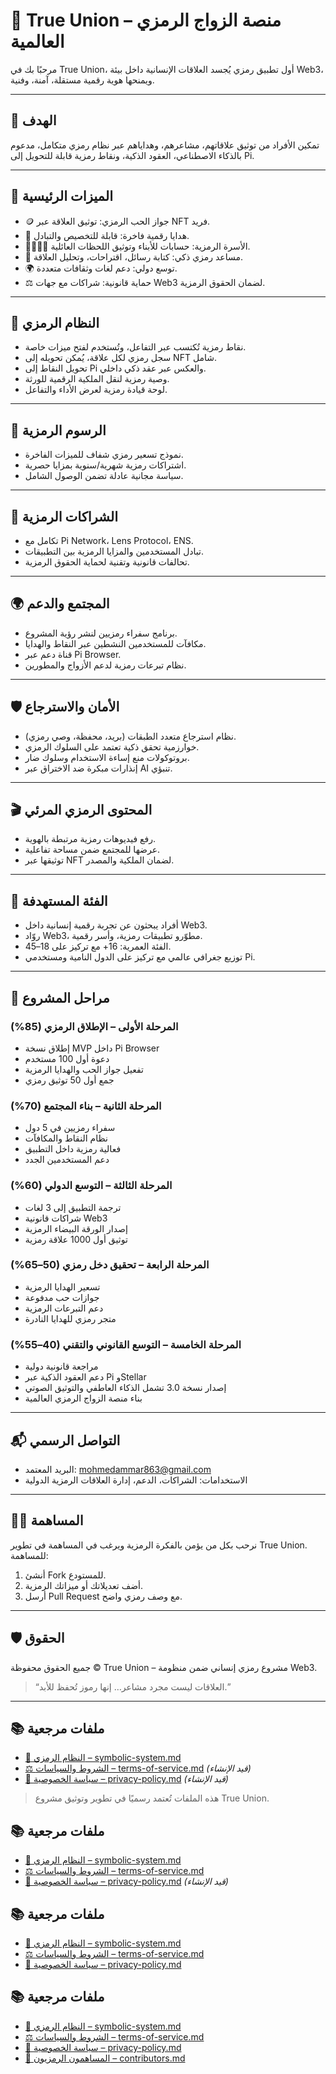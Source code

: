 # 💍 True Union – منصة الزواج الرمزي العالمية

مرحبًا بك في True Union، أول تطبيق رمزي يُجسد العلاقات الإنسانية داخل بيئة Web3، ويمنحها هوية رقمية مستقلة، آمنة، وفنية.

---

## 🎯 الهدف

تمكين الأفراد من توثيق علاقاتهم، مشاعرهم، وهداياهم عبر نظام رمزي متكامل، مدعوم بالذكاء الاصطناعي، العقود الذكية، ونقاط رمزية قابلة للتحويل إلى Pi.

---

## 🔑 الميزات الرئيسية

- 🪙 جواز الحب الرمزي: توثيق العلاقة عبر NFT فريد.
- 🎁 هدايا رقمية فاخرة: قابلة للتخصيص والتبادل.
- 👨‍👩‍👧‍👦 الأسرة الرمزية: حسابات للأبناء وتوثيق اللحظات العائلية.
- 🤖 مساعد رمزي ذكي: كتابة رسائل، اقتراحات، وتحليل العلاقة.
- 🌍 توسع دولي: دعم لغات وثقافات متعددة.
- ⚖️ حماية قانونية: شراكات مع جهات Web3 لضمان الحقوق الرمزية.

---

## 🧠 النظام الرمزي

- نقاط رمزية تُكتسب عبر التفاعل، وتُستخدم لفتح ميزات خاصة.
- سجل رمزي لكل علاقة، يُمكن تحويله إلى NFT شامل.
- تحويل النقاط إلى Pi والعكس عبر عقد ذكي داخلي.
- وصية رمزية لنقل الملكية الرقمية للورثة.
- لوحة قيادة رمزية لعرض الأداء والتفاعل.

---

## 💸 الرسوم الرمزية

- نموذج تسعير رمزي شفاف للميزات الفاخرة.
- اشتراكات رمزية شهرية/سنوية بمزايا حصرية.
- سياسة مجانية عادلة تضمن الوصول الشامل.

---

## 🤝 الشراكات الرمزية

- تكامل مع Pi Network، Lens Protocol، ENS.
- تبادل المستخدمين والمزايا الرمزية بين التطبيقات.
- تحالفات قانونية وتقنية لحماية الحقوق الرمزية.

---

## 🌍 المجتمع والدعم

- برنامج سفراء رمزيين لنشر رؤية المشروع.
- مكافآت للمستخدمين النشطين عبر النقاط والهدايا.
- قناة دعم عبر Pi Browser.
- نظام تبرعات رمزية لدعم الأزواج والمطورين.

---

## 🛡️ الأمان والاسترجاع

- نظام استرجاع متعدد الطبقات (بريد، محفظة، وصي رمزي).
- خوارزمية تحقق ذكية تعتمد على السلوك الرمزي.
- بروتوكولات منع إساءة الاستخدام وسلوك ضار.
- إنذارات مبكرة ضد الاختراق عبر AI تنبؤي.

---

## 🎬 المحتوى الرمزي المرئي

- رفع فيديوهات رمزية مرتبطة بالهوية.
- عرضها للمجتمع ضمن مساحة تفاعلية.
- توثيقها عبر NFT لضمان الملكية والمصدر.

---

## 🎯 الفئة المستهدفة

- أفراد يبحثون عن تجربة رقمية إنسانية داخل Web3.
- روّاد Web3، مطوّرو تطبيقات رمزية، وأسر رقمية.
- الفئة العمرية: 16+ مع تركيز على 18–45.
- توزيع جغرافي عالمي مع تركيز على الدول النامية ومستخدمي Pi.

---

## 🚀 مراحل المشروع

### المرحلة الأولى – الإطلاق الرمزي (85%)
- إطلاق نسخة MVP داخل Pi Browser
- دعوة أول 100 مستخدم
- تفعيل جواز الحب والهدايا الرمزية
- جمع أول 50 توثيق رمزي

### المرحلة الثانية – بناء المجتمع (70%)
- سفراء رمزيين في 5 دول
- نظام النقاط والمكافآت
- فعالية رمزية داخل التطبيق
- دعم المستخدمين الجدد

### المرحلة الثالثة – التوسع الدولي (60%)
- ترجمة التطبيق إلى 3 لغات
- شراكات قانونية Web3
- إصدار الورقة البيضاء الرمزية
- توثيق أول 1000 علاقة رمزية

### المرحلة الرابعة – تحقيق دخل رمزي (50–65%)
- تسعير الهدايا الرمزية
- جوازات حب مدفوعة
- دعم التبرعات الرمزية
- متجر رمزي للهدايا النادرة

### المرحلة الخامسة – التوسع القانوني والتقني (40–55%)
- مراجعة قانونية دولية
- دعم العقود الذكية عبر Pi وStellar
- إصدار نسخة 3.0 تشمل الذكاء العاطفي والتوثيق الصوتي
- بناء منصة الزواج الرمزي العالمية

---

## 📬 التواصل الرسمي

- البريد المعتمد: mohmedammar863@gmail.com  
- الاستخدامات: الشراكات، الدعم، إدارة العلاقات الرمزية الدولية

---

## 🧑‍💻 المساهمة

نرحب بكل من يؤمن بالفكرة الرمزية ويرغب في المساهمة في تطوير True Union.  
للمساهمة:
1. أنشئ Fork للمستودع.
2. أضف تعديلاتك أو ميزاتك الرمزية.
3. أرسل Pull Request مع وصف رمزي واضح.

---

## 🛡️ الحقوق

جميع الحقوق محفوظة © True Union – مشروع رمزي إنساني ضمن منظومة Web3.  
> “العلاقات ليست مجرد مشاعر… إنها رموز تُحفظ للأبد.”
---

## 📚 ملفات مرجعية

- [🧠 النظام الرمزي – symbolic-system.md](./symbolic-system.md)
- [⚖️ الشروط والسياسات – terms-of-service.md](./terms-of-service.md) *(قيد الإنشاء)*
- [🔐 سياسة الخصوصية – privacy-policy.md](./privacy-policy.md) *(قيد الإنشاء)*

> هذه الملفات تُعتمد رسميًا في تطوير وتوثيق مشروع True Union.
## 📚 ملفات مرجعية

- [🧠 النظام الرمزي – symbolic-system.md](./symbolic-system.md)
- [⚖️ الشروط والسياسات – terms-of-service.md](./terms-of-service.md)
- [🔐 سياسة الخصوصية – privacy-policy.md](./privacy-policy.md) *(قيد الإنشاء)*
## 📚 ملفات مرجعية

- [🧠 النظام الرمزي – symbolic-system.md](./symbolic-system.md)
- [⚖️ الشروط والسياسات – terms-of-service.md](./terms-of-service.md)
- [🔐 سياسة الخصوصية – privacy-policy.md](./privacy-policy.md)
## 📚 ملفات مرجعية

- [🧠 النظام الرمزي – symbolic-system.md](./symbolic-system.md)
- [⚖️ الشروط والسياسات – terms-of-service.md](./terms-of-service.md)
- [🔐 سياسة الخصوصية – privacy-policy.md](./privacy-policy.md)
- [🤝 المساهمون الرمزيون – contributors.md](./contributors.md)
